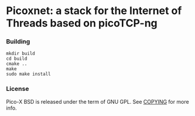 # Picoxnet: a stack for the Internet of Threads based on picoTCP-ng

### Building

```
mkdir build
cd build
cmake ..
make
sudo make install
```

### License

Pico-X BSD is released under the term of GNU GPL. See [COPYING](./COPYING) for more info.
